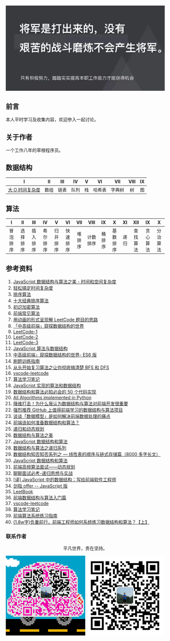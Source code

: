 ![image](./img/timg.jpg)
<br>

## 前言

本人平时学习及收集内容，欢迎参入一起讨论。

## 关于作者

一个工作八年的草根程序员。

## 数据结构

|                                                                     I                                                                     |  II  | III  |  IV  |  V  |   VI   |  VII   | VIII | IX  |
| :---------------------------------------------------------------------------------------------------------------------------------------: | :--: | :--: | :--: | :-: | :----: | :----: | :--: | :-: |
| [大 O 时间复杂度](https://github.com/cs-learning-record/algorithm/blob/master/%E5%A4%A7O%E6%97%B6%E9%97%B4%E5%A4%8D%E6%9D%82%E5%BA%A6.md) | 数组 | 链表 | 队列 | 栈  | 哈希表 | 字典树 |  树  | 图  |

## 算法

|    I     |    II    |   III    |    IV    |    V     |    VI    |  VII   |   VIII   |   IX   |    X     |  XI  |   XII    |    IX    |    X     |
| :------: | :------: | :------: | :------: | :------: | :------: | :----: | :------: | :----: | :------: | :--: | :------: | :------: | :------: |
| 冒泡排序 | 选择排序 | 插入排序 | 希尔排序 | 归并排序 | 快速排序 | 堆排序 | 计数排序 | 桶排序 | 基数排序 | 递归 | 查找算法 | 贪心算法 | 分治算法 | 回溯算法 |

## 参考资料

1. [JavaScript 数据结构与算法之美 - 时间和空间复杂度](https://github.com/biaochenxuying/blog/issues/29)
2. [轻松搞定时间复杂度](https://mp.weixin.qq.com/s/aUDrVMhFUT3LfsHfuBopTw)
3. [排序算法](https://github.com/ftTony/blog/issues/30)
4. [十大经典排序算法](https://github.com/hustcc/JS-Sorting-Algorithm)
5. [初识加密算法](https://mp.weixin.qq.com/s/8iBZ3_CIzw3kWjmPYACDrw)
6. [前端常见算法](https://github.com/ftTony/blog/issues/24)
7. [用动画的形式呈现解 LeetCode 题目的思路](https://github.com/MisterBooo/LeetCodeAnimation)
8. [「中高级前端」窥探数据结构的世界](https://juejin.im/post/5cd1ab3df265da03587c142a)
9. [LeetCode-1](https://github.com/azl397985856/leetcode)
10. [LeetCode-2](https://github.com/xcatliu/leetcode)
11. [LeetCode-3](https://github.com/LiangJunrong/document-library/tree/master/other-library/LeetCode)
12. [JavaScript 算法与数据结构](https://github.com/trekhleb/javascript-algorithms/blob/master/README.zh-CN.md)
13. [中高级前端」窥探数据结构的世界- ES6 版](https://juejin.im/post/5cd1ab3df265da03587c142a)
14. [刷题训练指南](https://github.com/apachecn/awesome-algorithm)
15. [从头开始复习算法之让你彻底搞清楚 BFS 和 DFS](https://mp.weixin.qq.com/s/AAsbpVevRRGEMrT7SdH60Q)
16. [vscode-leetcode](https://github.com/jdneo/vscode-leetcode)
17. [算法学习笔记](https://github.com/nonstriater/Learn-Algorithms)
18. [JavaScript 实现的算法和数据结构](https://github.com/ConardLi/awesome-coding-js)
19. [数据结构和算法必知必会的 50 个代码实现](https://github.com/wangzheng0822/algo)
20. [All Algorithms implemented in Python](https://github.com/TheAlgorithms/Python)
21. [降维打击！为什么我认为数据结构与算法对前端开发很重要](https://mp.weixin.qq.com/s/w532W5aVO67MyMeSpkI3uQ)
22. [强烈推荐 GitHub 上值得前端学习的数据结构与算法项目](https://segmentfault.com/a/1190000019842169)
23. [谈谈「数据模型」是如何解决前端数据处理的痛点](https://mp.weixin.qq.com/s/e061ugOvHoQqTe6EYqYHug)
24. [前端该如何准备数据结构和算法？](https://juejin.im/post/5d5b307b5188253da24d3cd1)
25. [递归和动态规划](https://mp.weixin.qq.com/s/GtnJYvvOoyeXH0h3tZZAkA)
26. [数据结构与算法之美](https://time.geekbang.org/column/article/39922)
27. [JavaScript 数据结构和算法](https://github.com/careteenL/data-structure_algorithm)
28. [数据结构与算法之递归系列](https://mp.weixin.qq.com/s/yy4LBfr-h5qvvQKncgFIug)
29. [数据结构知否知否系列之 — 线性表的顺序与链式存储篇（8000 多字长文）](https://mp.weixin.qq.com/s/wj8PJT1ZJNvYgpd_Kn8uoA)
30. [JavaScript 数据结构和算法](https://github.com/careteenL/data-structure_algorithm)
31. [前端高频算法面试——动态规划](https://mp.weixin.qq.com/s/po9s6cod7AGGqKsh5ufBjw)
32. [聊聊面试必考-递归思想与实战](https://juejin.im/post/5d85cda3f265da03b638e918)
33. [[译] JavaScript 中的数据结构：写给前端软件工程师](https://juejin.im/post/5de754faf265da33b12e8615)
34. [剑指 offer -- JavaScript 版](https://www.nowcoder.com/discuss/49349)
35. [LeetBook](https://github.com/hk029/leetbook)
36. [前端数据结构与算法入门篇](https://juejin.im/post/5d65ffa051882518e0056241)
37. [vscode-leetcode](https://github.com/jdneo/vscode-leetcode)
38. [算法学习笔记](https://github.com/nonstriater/Learn-Algorithms)
39. [前端算法系统练习指南](http://47.98.159.95/leetcode-js/nav/)
40. [(1.8w字)负重前行，前端工程师如何系统练习数据结构和算法？【上】](https://juejin.im/post/5e4e9c6451882549331ce8d4)

### 联系作者

<div align="center">
    <p>
        平凡世界，贵在坚持。
    </p>
    <img src="./img/contact.png" />
</div>
